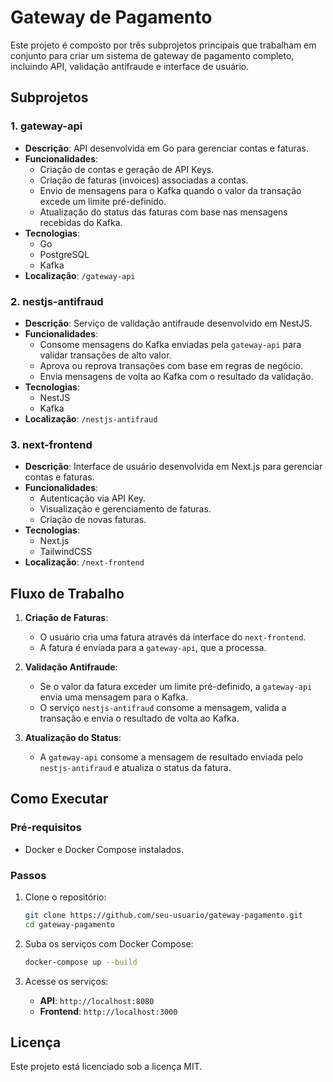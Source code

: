 # Gateway de Pagamento

Este projeto é composto por três subprojetos principais que trabalham em conjunto para criar um sistema de gateway de pagamento completo, incluindo API, validação antifraude e interface de usuário.

## Subprojetos

### 1. **gateway-api**
- **Descrição**: API desenvolvida em Go para gerenciar contas e faturas.
- **Funcionalidades**:
  - Criação de contas e geração de API Keys.
  - Criação de faturas (invoices) associadas a contas.
  - Envio de mensagens para o Kafka quando o valor da transação excede um limite pré-definido.
  - Atualização do status das faturas com base nas mensagens recebidas do Kafka.
- **Tecnologias**:
  - Go
  - PostgreSQL
  - Kafka
- **Localização**: `/gateway-api`

### 2. **nestjs-antifraud**
- **Descrição**: Serviço de validação antifraude desenvolvido em NestJS.
- **Funcionalidades**:
  - Consome mensagens do Kafka enviadas pela `gateway-api` para validar transações de alto valor.
  - Aprova ou reprova transações com base em regras de negócio.
  - Envia mensagens de volta ao Kafka com o resultado da validação.
- **Tecnologias**:
  - NestJS
  - Kafka
- **Localização**: `/nestjs-antifraud`

### 3. **next-frontend**
- **Descrição**: Interface de usuário desenvolvida em Next.js para gerenciar contas e faturas.
- **Funcionalidades**:
  - Autenticação via API Key.
  - Visualização e gerenciamento de faturas.
  - Criação de novas faturas.
- **Tecnologias**:
  - Next.js
  - TailwindCSS
- **Localização**: `/next-frontend`

## Fluxo de Trabalho

1. **Criação de Faturas**:
   - O usuário cria uma fatura através da interface do `next-frontend`.
   - A fatura é enviada para a `gateway-api`, que a processa.

2. **Validação Antifraude**:
   - Se o valor da fatura exceder um limite pré-definido, a `gateway-api` envia uma mensagem para o Kafka.
   - O serviço `nestjs-antifraud` consome a mensagem, valida a transação e envia o resultado de volta ao Kafka.

3. **Atualização do Status**:
   - A `gateway-api` consome a mensagem de resultado enviada pelo `nestjs-antifraud` e atualiza o status da fatura.

## Como Executar

### Pré-requisitos
- Docker e Docker Compose instalados.

### Passos
1. Clone o repositório:
   ```bash
   git clone https://github.com/seu-usuario/gateway-pagamento.git
   cd gateway-pagamento
   ```

2. Suba os serviços com Docker Compose:
   ```bash
   docker-compose up --build
   ```

3. Acesse os serviços:
   - **API**: `http://localhost:8080`
   - **Frontend**: `http://localhost:3000`

## Licença

Este projeto está licenciado sob a licença MIT.

